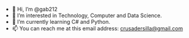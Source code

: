 - 👋 Hi, I’m @gab212
- 👀 I’m interested in Technology, Computer and Data Science.
- 🌱 I’m currently learning C# and Python.
- 📫 You can reach me at this email address: crusadersilla@gmail.com

<!---
gab212/gab212 is a ✨ special ✨ repository because its `README.md` (this file) appears on your GitHub profile.
You can click the Preview link to take a look at your changes.
--->
